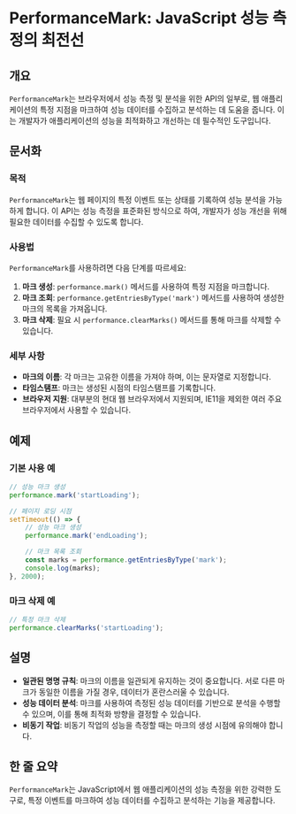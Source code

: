 <!--
Meta Description: # PerformanceMark: JavaScript 성능 측정의 최전선 ## 개요 `PerformanceMark`는 브라우저에서 성능 측정 및 분석을 위한 API의 일부로, 웹 애플리케이션의 특정 지점을 마크하여 성능 데이터를 수집하고 분석하는 데 도움을 줍니다. 이...
Meta Keywords: performance, performancemark, mark, 데이터를, 마크의
-->

# PerformanceMark: JavaScript 성능 측정의 최전선

## 개요
`PerformanceMark`는 브라우저에서 성능 측정 및 분석을 위한 API의 일부로, 웹 애플리케이션의 특정 지점을 마크하여 성능 데이터를 수집하고 분석하는 데 도움을 줍니다. 이는 개발자가 애플리케이션의 성능을 최적화하고 개선하는 데 필수적인 도구입니다.

## 문서화

### 목적
`PerformanceMark`는 웹 페이지의 특정 이벤트 또는 상태를 기록하여 성능 분석을 가능하게 합니다. 이 API는 성능 측정을 표준화된 방식으로 하여, 개발자가 성능 개선을 위해 필요한 데이터를 수집할 수 있도록 합니다.

### 사용법
`PerformanceMark`를 사용하려면 다음 단계를 따르세요:

1. **마크 생성**: `performance.mark()` 메서드를 사용하여 특정 지점을 마크합니다.
2. **마크 조회**: `performance.getEntriesByType('mark')` 메서드를 사용하여 생성한 마크의 목록을 가져옵니다.
3. **마크 삭제**: 필요 시 `performance.clearMarks()` 메서드를 통해 마크를 삭제할 수 있습니다.

### 세부 사항
- **마크의 이름**: 각 마크는 고유한 이름을 가져야 하며, 이는 문자열로 지정합니다.
- **타임스탬프**: 마크는 생성된 시점의 타임스탬프를 기록합니다.
- **브라우저 지원**: 대부분의 현대 웹 브라우저에서 지원되며, IE11을 제외한 여러 주요 브라우저에서 사용할 수 있습니다.

## 예제

### 기본 사용 예
```javascript
// 성능 마크 생성
performance.mark('startLoading');

// 페이지 로딩 시점
setTimeout(() => {
    // 성능 마크 생성
    performance.mark('endLoading');

    // 마크 목록 조회
    const marks = performance.getEntriesByType('mark');
    console.log(marks);
}, 2000);
```

### 마크 삭제 예
```javascript
// 특정 마크 삭제
performance.clearMarks('startLoading');
```

## 설명
- **일관된 명명 규칙**: 마크의 이름을 일관되게 유지하는 것이 중요합니다. 서로 다른 마크가 동일한 이름을 가질 경우, 데이터가 혼란스러울 수 있습니다.
- **성능 데이터 분석**: 마크를 사용하여 측정된 성능 데이터를 기반으로 분석을 수행할 수 있으며, 이를 통해 최적화 방향을 결정할 수 있습니다.
- **비동기 작업**: 비동기 작업의 성능을 측정할 때는 마크의 생성 시점에 유의해야 합니다.

## 한 줄 요약
`PerformanceMark`는 JavaScript에서 웹 애플리케이션의 성능 측정을 위한 강력한 도구로, 특정 이벤트를 마크하여 성능 데이터를 수집하고 분석하는 기능을 제공합니다.